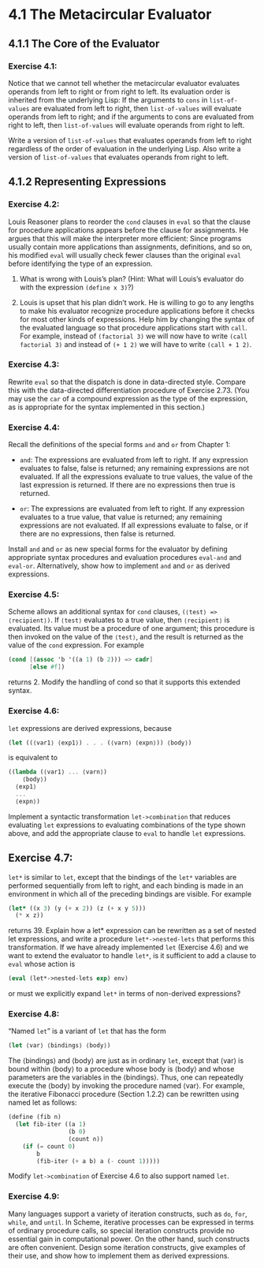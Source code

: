 # 4.1 The Metacircular Evaluator

## 4.1.1 The Core of the Evaluator

### Exercise 4.1:

Notice that we cannot tell whether the metacircular evaluator evaluates operands from left to right or from right to left. Its evaluation order is inherited from the underlying Lisp: If the arguments to `cons` in `list-of-values` are evaluated from left to right, then `list-of-values` will evaluate operands from left to right; and if the arguments to cons are evaluated from right to left, then `list-of-values` will evaluate operands from right to left.

Write a version of `list-of-values` that evaluates operands from left to right regardless of the order of evaluation in the underlying Lisp. Also write a version of `list-of-values` that evaluates operands from right to left.

## 4.1.2 Representing Expressions

### Exercise 4.2:

Louis Reasoner plans to reorder the `cond` clauses in `eval` so that the clause for procedure applications appears before the clause for assignments. He argues that this will make the interpreter more efficient: Since programs usually contain more applications than assignments, definitions, and so on, his modified `eval` will usually check fewer clauses than the original `eval` before identifying the type of an expression.

1. What is wrong with Louis’s plan? (Hint: What will Louis’s evaluator do with the expression `(define x 3)`?)

2. Louis is upset that his plan didn’t work. He is willing to go to any lengths to make his evaluator recognize procedure applications before it checks for most other kinds of expressions. Help him by changing the syntax of the evaluated language so that procedure applications start with `call`. For example, instead of `(factorial 3)` we will now have to write `(call factorial 3)` and instead of `(+ 1 2)` we will have to write `(call + 1 2)`.

### Exercise 4.3:

Rewrite `eval` so that the dispatch is done in data-directed style. Compare this with the data-directed differentiation procedure of Exercise 2.73. (You may use the `car` of a compound expression as the type of the expression, as is appropriate for the syntax implemented in this section.)

### Exercise 4.4:

Recall the definitions of the special forms `and` and `or` from Chapter 1:

- `and`: The expressions are evaluated from left to right. If any expression evaluates to false, false is returned; any remaining expressions are not evaluated. If all the expressions evaluate to true values, the value of the last expression is returned. If there are no expressions then true is returned.

- `or`: The expressions are evaluated from left to right. If any expression evaluates to a true value, that value is returned; any remaining expressions are not evaluated. If all expressions evaluate to false, or if there are no expressions, then false is returned.

Install `and` and `or` as new special forms for the evaluator by defining appropriate syntax procedures and evaluation procedures `eval-and` and `eval-or`. Alternatively, show how to implement `and` and `or` as derived expressions.

### Exercise 4.5:

Scheme allows an additional syntax for `cond` clauses, `(⟨test⟩ => ⟨recipient⟩)`. If `⟨test⟩` evaluates to a true value, then `⟨recipient⟩` is evaluated. Its value must be a procedure of one argument; this procedure is then invoked on the value of the `⟨test⟩`, and the result is returned as the value of the `cond` expression. For example

```scheme
(cond [(assoc 'b '((a 1) (b 2))) => cadr]
      [else #f])
```

returns 2. Modify the handling of cond so that it supports this extended syntax.

### Exercise 4.6:

`let` expressions are derived expressions, because

```scheme
(let ((⟨var1⟩ ⟨exp1⟩) . . . (⟨varn⟩ ⟨expn⟩)) ⟨body⟩)
```

is equivalent to

```scheme
((lambda (⟨var1⟩ ... ⟨varn⟩)
    ⟨body⟩)
  ⟨exp1⟩
  ...
  ⟨expn⟩)
```

Implement a syntactic transformation `let->combination` that reduces evaluating `let` expressions to evaluating combinations of the type shown above, and add the appropriate clause to `eval` to handle `let` expressions.

## Exercise 4.7:

`let*` is similar to `let`, except that the bindings of the `let*` variables are performed sequentially from left to right, and each binding is made in an environment in which all of the preceding bindings are visible. For example

```scheme
(let* ((x 3) (y (+ x 2)) (z (+ x y 5)))
  (* x z))
```

returns 39. Explain how a let* expression can be rewritten as a set of nested let expressions, and write a procedure `let*->nested-lets` that performs this transformation. If we have already implemented `let` (Exercise 4.6) and we want to extend the evaluator to handle `let*`, is it sufficient to add a clause to `eval` whose action is

```scheme
(eval (let*->nested-lets exp) env)
```

or must we explicitly expand `let*` in terms of non-derived expressions?

### Exercise 4.8:

“Named `let`” is a variant of `let` that has the form

```scheme
(let ⟨var⟩ ⟨bindings⟩ ⟨body⟩)
```

The ⟨bindings⟩ and ⟨body⟩ are just as in ordinary `let`, except that ⟨var⟩ is bound within ⟨body⟩ to a procedure whose body is ⟨body⟩ and whose parameters are the variables in the ⟨bindings⟩. Thus, one can repeatedly execute the ⟨body⟩ by invoking the procedure named ⟨var⟩. For example, the iterative Fibonacci procedure (Section 1.2.2) can be rewritten using named let as follows:

```scheme
(define (fib n)
  (let fib-iter ((a 1)
                 (b 0)
                 (count n))
    (if (= count 0)
        b
        (fib-iter (+ a b) a (- count 1)))))
```

Modify `let->combination` of Exercise 4.6 to also support named `let`.

### Exercise 4.9:

Many languages support a variety of iteration constructs, such as `do`, `for`, `while`, and `until`. In Scheme, iterative processes can be expressed in terms of ordinary procedure calls, so special iteration constructs provide no essential gain in computational power. On the other hand, such constructs are often convenient. Design some iteration constructs, give examples of their use, and show how to implement them as derived expressions. 

